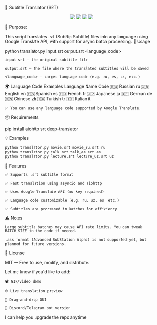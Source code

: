 📝 Subtitle Translator (SRT)
<p align="center"> <img src="https://img.shields.io/badge/python-async%2Fawait-blue?logo=python"> <img src="https://img.shields.io/badge/aiohttp-fast%20HTTP%20client-brightgreen"> <img src="https://img.shields.io/badge/srt-parser-orange"> <img src="https://img.shields.io/badge/translation-Google%20API-red?logo=googletranslate"> </p>
🎯 Purpose:

This script translates .srt (SubRip Subtitle) files into any language using Google Translate API, with support for async batch processing.
🚀 Usage

python translator.py input.srt output.srt <language_code>

    input.srt — the original subtitle file

    output.srt — the file where the translated subtitles will be saved

    <language_code> — target language code (e.g. ru, es, uz, etc.)

🌍 Language Code Examples
Language Name	Code
🇷🇺 Russian	ru
🇬🇧 English	en
🇪🇸 Spanish	es
🇫🇷 French	fr
🇯🇵 Japanese	ja
🇩🇪 German	de
🇨🇳 Chinese	zh
🇹🇷 Turkish	tr
🇮🇹 Italian	it

    ✅ You can use any language code supported by Google Translate.

📦 Requirements

pip install aiohttp srt deep-translator

💡 Examples
```bash
python translator.py movie.srt movie_ru.srt ru
python translator.py talk.srt talk_es.srt es
python translator.py lecture.srt lecture_uz.srt uz
```
🔧 Features

    ✅ Supports .srt subtitle format

    ✅ Fast translation using asyncio and aiohttp

    ✅ Uses Google Translate API (no key required)

    ✅ Language code customizable (e.g. ru, uz, es, etc.)

    ✅ Subtitles are processed in batches for efficiency

⚠️ Notes

    Large subtitle batches may cause API rate limits. You can tweak BATCH_SIZE in the code if needed.

    .ass format (Advanced SubStation Alpha) is not supported yet, but planned for future versions.

📄 License

MIT — Free to use, modify, and distribute.

Let me know if you'd like to add:

    📽️ GIF/video demo

    🌐 Live translation preview

    📂 Drag-and-drop GUI

    💬 Discord/Telegram bot version

I can help you upgrade the repo anytime!


